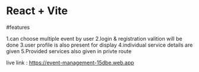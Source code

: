# React + Vite

#features

1.can choose multiple event by user
2.login & registration valition will be done
3.user profile is also present for display
4.individual service details are given
5.Provided services also given in privte route

live link : https://event-management-15dbe.web.app
